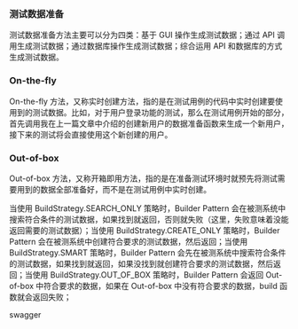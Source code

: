 

### 测试数据准备

测试数据准备方法主要可以分为四类：基于 GUI 操作生成测试数据；通过 API 调用生成测试数据；通过数据库操作生成测试数据；综合运用 API 和数据库的方式生成测试数据。

### On-the-fly

On-the-fly 方法，又称实时创建方法，指的是在测试用例的代码中实时创建要使用到的测试数据。比如，对于用户登录功能的测试，那么在测试用例开始的部分，首先调用我在上一篇文章中介绍的创建新用户的数据准备函数来生成一个新用户，接下来的测试将会直接使用这个新创建的用户。

### Out-of-box

Out-of-box 方法，又称开箱即用方法，指的是在准备测试环境时就预先将测试需要用到的数据全部准备好，而不是在测试用例中实时创建。

当使用 BuildStrategy.SEARCH_ONLY 策略时，Builder Pattern 会在被测系统中搜索符合条件的测试数据，如果找到就返回，否则就失败（这里，失败意味着没能返回需要的测试数据）；当使用 BuildStrategy.CREATE_ONLY 策略时，Builder Pattern 会在被测系统中创建符合要求的测试数据，然后返回；当使用 BuildStrategy.SMART 策略时，Builder Pattern 会先在被测系统中搜索符合条件的测试数据，如果找到就返回，如果没找到就创建符合要求的测试数据，然后返回；当使用 BuildStrategy.OUT_OF_BOX 策略时，Builder Pattern 会返回 Out-of-box 中符合要求的数据，如果在 Out-of-box 中没有符合要求的数据，build 函数就会返回失败；

swagger